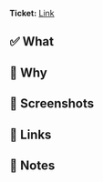 **Ticket:** [Link](https://trello.com/c/boardID/ticketID)

## ✅ What

<!--- High level description of changes. Highlight expectations for code review. --->

## 🤔 Why

<!--- Context behind this approach, including goals/non-goals. --->

## 📸 Screenshots

<!--- Any necessary screenshots. If it's a UI change, there should be something here --->

## 🔗 Links

<!--- Any links to the outside world. This could include designs, feature flags, or experiments --->

## 📓 Notes

<!--- Anything else you may want to talk about/get feedback on relative to this work --->
